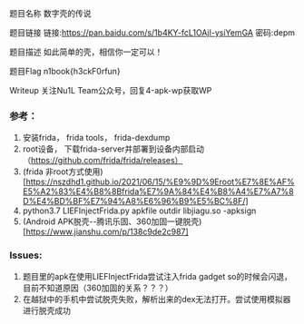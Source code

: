题目名称
数字壳的传说

题目链接
链接:https://pan.baidu.com/s/1b4KY-fcL1OAjI-ysiYemGA 密码:depm

题目描述
如此简单的壳，相信你一定可以！

题目Flag
n1book{h3ckF0rfun}

Writeup
关注Nu1L Team公众号，回复4-apk-wp获取WP

### 参考：

1. 安装frida， frida tools， frida-dexdump
2. root设备， 下载frida-server并部署到设备内部启动 （https://github.com/frida/frida/releases）
3. (frida 非root方式使用)[https://nszdhd1.github.io/2021/06/15/%E9%9D%9Eroot%E7%8E%AF%E5%A2%83%E4%B8%8Bfrida%E7%9A%84%E4%B8%A4%E7%A7%8D%E4%BD%BF%E7%94%A8%E6%96%B9%E5%BC%8F/]
4. python3.7 LIEFInjectFrida.py apkfile  outdir  libjiagu.so  -apksign 
5. (Android APK脱壳--腾讯乐固、360加固一键脱壳)[https://www.jianshu.com/p/138c9de2c987]
   
### Issues: 
1. 题目里的apk在使用LIEFInjectFrida尝试注入frida gadget so的时候会闪退， 目前不知道原因（360加固的关系？？？）
2. 在越狱中的手机中尝试脱壳失败，解析出来的dex无法打开。尝试使用模拟器进行脱壳成功

